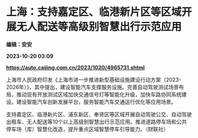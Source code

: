 # 上海：支持嘉定区、临港新片区等区域开展无人配送等高级别智慧出行示范应用
**编辑：安安**

**2023-10-20 03:09**

**https://auto.caijing.com.cn/2023/1020/4965731.shtml**

上海市人民政府印发《上海市进一步推进新型基础设施建设行动方案（2023-2026年）》，其中提出，建设智能汽车支撑服务设施。完善自动驾驶测试场景布局，推动现有开放测试区域加快交通信号灯等智能化升级，加快车路协同系统建设。建设智能汽车创新发展平台，服务智能汽车交通运行优化等应用场景。

支持嘉定区、临港新片区、浦东新区、奉贤区等区域开展自动驾驶公交、自动驾驶出租车、无人配送等10个以上高级别智慧出行示范应用。推进道路停车场和公共停车场（库）智慧化改造，提升重点区域智慧停车引导能力。（财联社）
